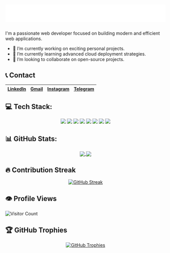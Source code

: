 <h1 align="center">
  <img src="image.svg" alt="Devrshi Bhavsar" />
</h1>

I'm a passionate web developer focused on building modern and efficient web applications.

- 🔭 I’m currently working on exciting personal projects.
- 🌱 I’m currently learning advanced cloud deployment strategies.
- 👯 I’m looking to collaborate on open-source projects.

## 📞 Contact

| [**LinkedIn**](https://www.linkedin.com/in/devrshi-bhavsar-934242305/) | [**Gmail**](mailto:devrshib@gmail.com) | [**Instagram**](https://www.instagram.com/__ig.devrshi.__?igsh=c3ZvbG4wczd2N3Nv) | [**Telegram**](YOUR_TELEGRAM_URL) |
|---|---|---|---|


## 💻 Tech Stack:

<p align="center">
  <img src="https://img.shields.io/badge/HTML5-E34F26?style=for-the-badge&logo=html5&logoColor=white" />
  <img src="https://img.shields.io/badge/CSS3-1572B6?style=for-the-badge&logo=css3&logoColor=white" />
  <img src="https://img.shields.io/badge/JavaScript-F7DF1E?style=for-the-badge&logo=javascript&logoColor=black" />
  <img src="https://img.shields.io/badge/React-61DAFB?style=for-the-badge&logo=react&logoColor=black" />
  <img src="https://img.shields.io/badge/Tailwind_CSS-06B6D4?style=for-the-badge&logo=tailwindcss&logoColor=white" />
  <img src="https://img.shields.io/badge/Node.js-339933?style=for-the-badge&logo=nodedotjs&logoColor=white" />
  <img src="https://img.shields.io/badge/MongoDB-47A248?style=for-the-badge&logo=mongodb&logoColor=white" />
  <img src="https://img.shields.io/badge/git-F05032?style=for-the-badge&logo=git&logoColor=white" />
</p>


## 📊 GitHub Stats:

<p align="center">
    <a href="https://github.com/anuraghazra/github-readme-stats">
        <img height=200 align="center" src="https://github-readme-stats.vercel.app/api?username=ig-devrshi&show_icons=true&theme=dracula&count_private=true&hide_border=true" />
    </a>
    <a href="https://github.com/anuraghazra/github-readme-stats">
        <img height=200 align="center" src="https://github-readme-stats.vercel.app/api/top-langs/?username=ig-devrshi&layout=compact&langs_count=6&theme=dracula&hide_border=true" />
    </a>
</p>


## 🔥 Contribution Streak

<p align="center">
    <a href="https://git.io/streak-stats">
        <img src="https://github-readme-streak-stats.herokuapp.com/?user=ig-devrshi&theme=dracula&hide_border=true&date_format=M%20j%5B%2C%20Y%5D" alt="GitHub Streak" />
    </a>
</p>


## 👁️ Profile Views

![Visitor Count](https://profile-counter.glitch.me/{ig-devrshi}/count.svg)



## 🏆 GitHub Trophies

<p align="center">
    <a href="https://github.com/ryo-ma/github-profile-trophy">
        <img src="https://github-profile-trophy.vercel.app/?username=ig-devrshi&theme=dracula&no-frame=true&no-bg=true" alt="GitHub Trophies" />
    </a>
</p>
